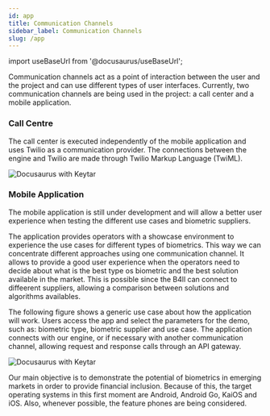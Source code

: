 ```yaml
---
id: app
title: Communication Channels
sidebar_label: Communication Channels
slug: /app
---
```


import useBaseUrl from '@docusaurus/useBaseUrl';

Communication channels act as a point of interaction between the user and the
project and can use different types of user interfaces. Currently, two
communication channels are being used in the project: a call center and a mobile
application.

### Call Centre

The call center is executed independently of the mobile application and uses
Twilio as a communication provider. The connections between the engine and
Twilio are made through Twilio Markup Language (TwiML).

<div style={{textAlign: 'center'}}>
<img alt="Docusaurus with Keytar" src={useBaseUrl('img/CallCentreTwilio.svg')} />
</div>

### Mobile Application

The mobile application is still under development and will allow a better user
experience when testing the different use cases and biometric suppliers.

The application provides operators with a showcase environment to experience the
use cases for different types of biometrics. This way we can concentrate
different approaches using one communication channel. It allows to provide a
good user experience when the operators need to decide about what is the best
type os biometric and the best solution available in the market. This is
possible since the B4ll can connect to diffeerent suppliers, allowing a
comparison between solutions and algorithms availables.

The following figure shows a generic use case about how the application will
work. Users access the app and select the parameters for the demo, such as:
biometric type, biometric supplier and use case. The application connects with
our engine, or if necessary with another communication channel, allowing request
and response calls through an API gateway.

<div style={{textAlign: 'center'}}>
<img alt="Docusaurus with Keytar" src={useBaseUrl('img/appUseCase.svg')} />
</div>

Our main objective is to demonstrate the potential of biometrics in emerging
markets in order to provide financial inclusion. Because of this, the target
operating systems in this first moment are Android, Android Go, KaiOS and iOS.
Also, whenever possible, the feature phones are being considered.

